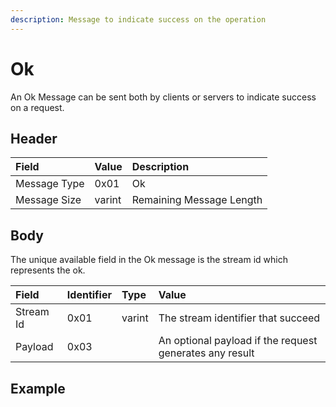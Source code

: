 ```yaml
---
description: Message to indicate success on the operation
---
```


# Ok

An Ok Message can be sent both by clients or servers to indicate success on a request. 

## Header

| Field | Value | Description |
| :--- | :--- | :--- |
| Message Type | 0x01 | Ok |
| Message Size | varint | Remaining Message Length |

## Body

The unique available field in the Ok message is the stream id which represents the ok.

| Field | Identifier | Type | Value |
| :--- | :--- | :--- | :--- |
| Stream Id | 0x01 | varint | The stream identifier that succeed |
| Payload | 0x03 |  | An optional payload if the request generates any result |

## Example

### 

### 

